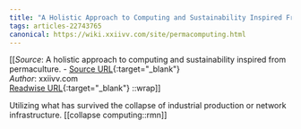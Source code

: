 ```yaml
---
title: "A Holistic Approach to Computing and Sustainability Inspired From Permaculture. (454947544)"
tags: articles-22743765
canonical: https://wiki.xxiivv.com/site/permacomputing.html
---
```


[[_Source_: A holistic approach to computing and sustainability inspired from permaculture. - [Source URL](https://wiki.xxiivv.com/site/permacomputing.html){:target="_blank"}<br>
_Author_: xxiivv.com<br>
[Readwise URL](https://readwise.io/open/454947544){:target="_blank"}
::wrap]]

Utilizing what has survived the collapse of industrial production or network infrastructure.
[[collapse computing::rmn]]
